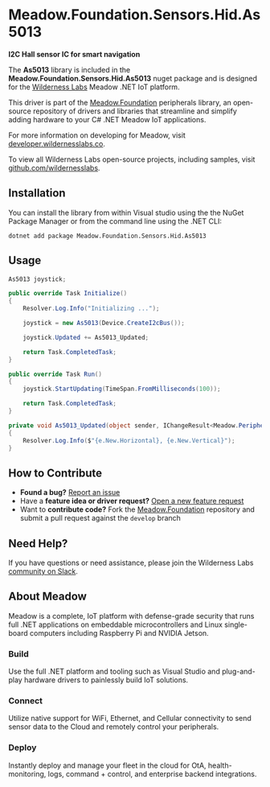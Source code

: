 # Meadow.Foundation.Sensors.Hid.As5013

**I2C Hall sensor IC for smart navigation**

The **As5013** library is included in the **Meadow.Foundation.Sensors.Hid.As5013** nuget package and is designed for the [Wilderness Labs](www.wildernesslabs.co) Meadow .NET IoT platform.

This driver is part of the [Meadow.Foundation](https://developer.wildernesslabs.co/Meadow/Meadow.Foundation/) peripherals library, an open-source repository of drivers and libraries that streamline and simplify adding hardware to your C# .NET Meadow IoT applications.

For more information on developing for Meadow, visit [developer.wildernesslabs.co](http://developer.wildernesslabs.co/).

To view all Wilderness Labs open-source projects, including samples, visit [github.com/wildernesslabs](https://github.com/wildernesslabs/).

## Installation

You can install the library from within Visual studio using the the NuGet Package Manager or from the command line using the .NET CLI:

`dotnet add package Meadow.Foundation.Sensors.Hid.As5013`
## Usage

```csharp
As5013 joystick;

public override Task Initialize()
{
    Resolver.Log.Info("Initializing ...");

    joystick = new As5013(Device.CreateI2cBus());

    joystick.Updated += As5013_Updated;

    return Task.CompletedTask;
}

public override Task Run()
{
    joystick.StartUpdating(TimeSpan.FromMilliseconds(100));

    return Task.CompletedTask;
}

private void As5013_Updated(object sender, IChangeResult<Meadow.Peripherals.Sensors.Hid.AnalogJoystickPosition> e)
{
    Resolver.Log.Info($"{e.New.Horizontal}, {e.New.Vertical}");
}

```
## How to Contribute

- **Found a bug?** [Report an issue](https://github.com/WildernessLabs/Meadow_Issues/issues)
- Have a **feature idea or driver request?** [Open a new feature request](https://github.com/WildernessLabs/Meadow_Issues/issues)
- Want to **contribute code?** Fork the [Meadow.Foundation](https://github.com/WildernessLabs/Meadow.Foundation) repository and submit a pull request against the `develop` branch


## Need Help?

If you have questions or need assistance, please join the Wilderness Labs [community on Slack](http://slackinvite.wildernesslabs.co/).
## About Meadow

Meadow is a complete, IoT platform with defense-grade security that runs full .NET applications on embeddable microcontrollers and Linux single-board computers including Raspberry Pi and NVIDIA Jetson.

### Build

Use the full .NET platform and tooling such as Visual Studio and plug-and-play hardware drivers to painlessly build IoT solutions.

### Connect

Utilize native support for WiFi, Ethernet, and Cellular connectivity to send sensor data to the Cloud and remotely control your peripherals.

### Deploy

Instantly deploy and manage your fleet in the cloud for OtA, health-monitoring, logs, command + control, and enterprise backend integrations.


